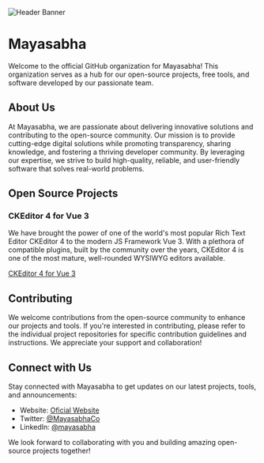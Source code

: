 ![Header Banner](https://i.imgur.com/zQoPivJ.png)

# Mayasabha

Welcome to the official GitHub organization for Mayasabha! This organization serves as a hub for our open-source projects, free tools, and software developed by our passionate team.

## About Us

At Mayasabha, we are passionate about delivering innovative solutions and contributing to the open-source community. Our mission is to provide cutting-edge digital solutions while promoting transparency, sharing knowledge, and fostering a thriving developer community. By leveraging our expertise, we strive to build high-quality, reliable, and user-friendly software that solves real-world problems.

## Open Source Projects

### CKEditor 4 for Vue 3

We have brought the power of one of the world's most popular Rich Text Editor CKEditor 4 to the modern JS Framework Vue 3. With a plethora of compatible plugins, built by the community over the years, CKEditor 4 is one of the most mature, well-rounded WYSIWYG editors available.

[CKEditor 4 for Vue 3](https://github.com/mayasabha/ckeditor4-vue3)

## Contributing

We welcome contributions from the open-source community to enhance our projects and tools. If you're interested in contributing, please refer to the individual project repositories for specific contribution guidelines and instructions. We appreciate your support and collaboration!

## Connect with Us

Stay connected with Mayasabha to get updates on our latest projects, tools, and announcements:

- Website: [Oficial Website](https://apoorvpal.in)
- Twitter: [@MayasabhaCo](https://twitter.com/MayasabhaCo)
- LinkedIn: [@mayasabha](https://www.linkedin.com/company/mayasabha)

We look forward to collaborating with you and building amazing open-source projects together!
